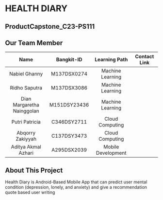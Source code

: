 # HEALTH DIARY
## ProductCapstone_C23-PS111
## Our Team Member
|              Name              | Bangkit-ID |   Learning Path    |                                                       Contact Link                                                       |
| :----------------------------: | :--------: | :----------------: | :----------------------------------------------------------------------------------------------------------------------: |
| Nabiel Ghanny                  |M137DSX0274 |  Machine Learning  | |[LinkedIn](https://www.linkedin.com/in/nagha02?lipi=urn%3Ali%3Apage%3Ad_flagship3_profile_view_base_contact_details%3BYFnpKyxpS%2Fi6fj9d0qD8tA%3D%3D)
| Ridho Saputra                  |M137DSX3086 |  Machine Learning  | |[LinkedIn](https://www.linkedin.com/in/ridho-saputra-a21757267/)
| Dian Margaretha Nainggolan     |M151DSY23436|   Machine Learning | |[LinkedIn](https://www.linkedin.com/in/dian-margaretha-nainggolan-292099212?lipi=urn%3Ali%3Apage%3Ad_flagship3_profile_view_base_contact_details%3BeRjNvvqJQNyx8uNvb5qBxA%3D%3D)
| Putri Patricia                 |C346DSY2711 |  Cloud Computing   | |[LinkedIn](https://www.linkedin.com/in/ppkslf/)
| Abqorry Zakiyyah               |C137DSY3473 |  Cloud Computing   | |[LinkedIn](https://www.linkedin.com/in/abqorryzakiyyah/)
| Aditya Akmal Azhari            |A295DSX2039 | Mobile Development | |[LinkedIn](https://www.linkedin.com/in/aditya-akmal-azhari-9260741b6/)
## About This Project
Health Diary is Android-Based Mobile App that can predict user mental condition (depression, lonely, and anxiety) and give a recommendation quote based user writing

